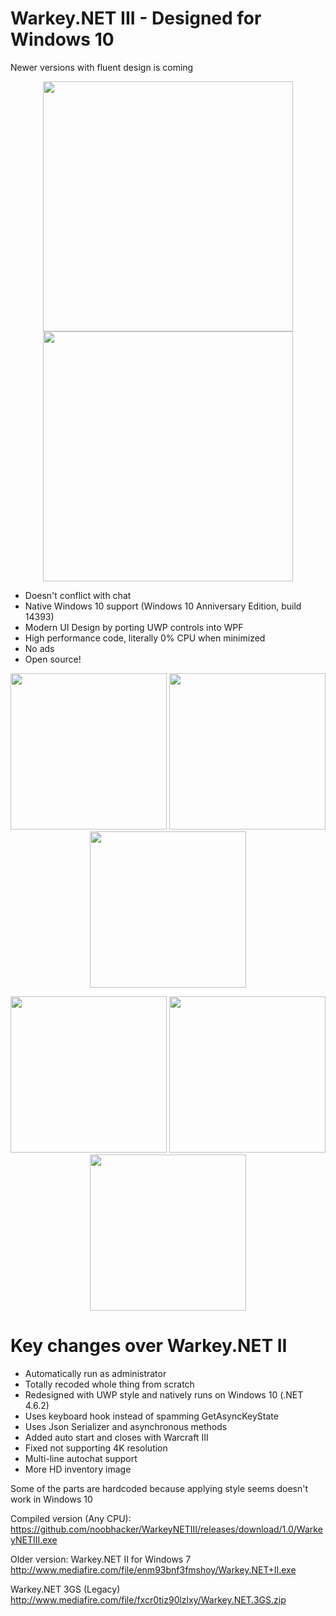 # Warkey.NET III - Designed for Windows 10

Newer versions with fluent design is coming
<p align="center">
  <img src="https://raw.githubusercontent.com/noobhacker/WarkeyNETIII/screenshots/warkey-fluent-1.png" width="400"/>
  <img src="https://raw.githubusercontent.com/noobhacker/WarkeyNETIII/screenshots/warkey-fluent-2.png" width="400"/>
</p>

- Doesn't conflict with chat
- Native Windows 10 support (Windows 10 Anniversary Edition, build 14393)
- Modern UI Design by porting UWP controls into WPF
- High performance code, literally 0% CPU when minimized
- No ads
- Open source!

<p align="center">
  <img src="https://github.com/noobhacker/WarkeyNETIII/blob/screenshots/1.PNG" width="250"/>
  <img src="https://github.com/noobhacker/WarkeyNETIII/blob/screenshots/2.PNG" width="250"/>
  <img src="https://github.com/noobhacker/WarkeyNETIII/blob/screenshots/3.PNG" width="250"/>
</p>
<p align="center">
  <img src="https://github.com/noobhacker/WarkeyNETIII/blob/screenshots/5.PNG" width="250"/>
  <img src="https://github.com/noobhacker/WarkeyNETIII/blob/screenshots/6.PNG" width="250"/>
  <img src="https://github.com/noobhacker/WarkeyNETIII/blob/screenshots/7.PNG" width="250"/>
</p>

# Key changes over Warkey.NET II
- Automatically run as administrator
- Totally recoded whole thing from scratch
- Redesigned with UWP style and natively runs on Windows 10 (.NET 4.6.2)
- Uses keyboard hook instead of spamming GetAsyncKeyState
- Uses Json Serializer and asynchronous methods
- Added auto start and closes with Warcraft III
- Fixed not supporting 4K resolution
- Multi-line autochat support
- More HD inventory image

Some of the parts are hardcoded because applying style seems doesn't work in Windows 10

Compiled version (Any CPU):<br />
https://github.com/noobhacker/WarkeyNETIII/releases/download/1.0/WarkeyNETIII.exe

Older version:
Warkey.NET II for Windows 7<br />
http://www.mediafire.com/file/enm93bnf3fmshoy/Warkey.NET+II.exe

Warkey.NET 3GS (Legacy)<br />
http://www.mediafire.com/file/fxcr0tiz90lzlxy/Warkey.NET.3GS.zip
